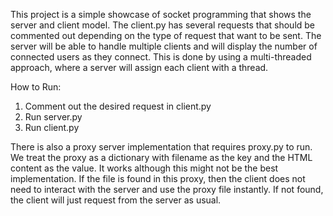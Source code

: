 This project is a simple showcase of socket programming that shows the server and client model. The client.py has several requests that should be commented out depending on the type of request that want to be sent. The server will be able to handle multiple clients and will display the number of connected users as they connect. This is done by using a multi-threaded approach, where a server will assign each client with a thread.

How to Run:
1. Comment out the desired request in client.py
2. Run server.py
3. Run client.py

There is also a proxy server implementation that requires proxy.py to run. We treat the proxy as a dictionary with filename as the key and the HTML content as the value. It works although this might not be the best implementation. If the file is found in this proxy, then the client does not need to interact with the server and use the proxy file instantly. If not found, the client will just request from the server as usual.

 
